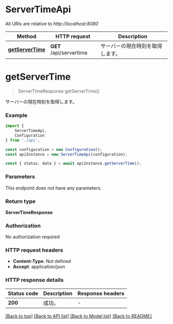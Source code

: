 # ServerTimeApi

All URIs are relative to *http://localhost:8080*

|Method | HTTP request | Description|
|------------- | ------------- | -------------|
|[**getServerTime**](#getservertime) | **GET** /api/servertime | サーバーの現在時刻を取得します。|

# **getServerTime**
> ServerTimeResponse getServerTime()

サーバーの現在時刻を取得します。

### Example

```typescript
import {
    ServerTimeApi,
    Configuration
} from './api';

const configuration = new Configuration();
const apiInstance = new ServerTimeApi(configuration);

const { status, data } = await apiInstance.getServerTime();
```

### Parameters
This endpoint does not have any parameters.


### Return type

**ServerTimeResponse**

### Authorization

No authorization required

### HTTP request headers

 - **Content-Type**: Not defined
 - **Accept**: application/json


### HTTP response details
| Status code | Description | Response headers |
|-------------|-------------|------------------|
|**200** | 成功。 |  -  |

[[Back to top]](#) [[Back to API list]](../README.md#documentation-for-api-endpoints) [[Back to Model list]](../README.md#documentation-for-models) [[Back to README]](../README.md)

